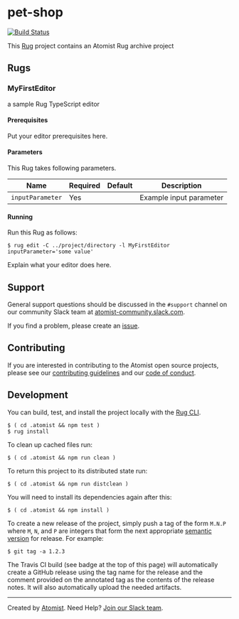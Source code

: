 # pet-shop

[![Build Status](https://travis-ci.org/atomist-contrib/pet-shop.svg?branch=master)](https://travis-ci.org/atomist-contrib/pet-shop)

[rug]: http://docs.atomist.com/

This [Rug][rug] project contains an Atomist Rug archive project

## Rugs

### MyFirstEditor

a sample Rug TypeScript editor

#### Prerequisites

Put your editor prerequisites here.

#### Parameters

This Rug takes following parameters.

Name | Required | Default | Description
-----|----------|---------|------------
`inputParameter` | Yes | | Example input parameter

#### Running

Run this Rug as follows:

```
$ rug edit -C ../project/directory -l MyFirstEditor inputParameter='some value'
```

Explain what your editor does here.

## Support

General support questions should be discussed in the `#support`
channel on our community Slack team
at [atomist-community.slack.com][slack].

If you find a problem, please create an [issue][].

[issue]: https://github.com/atomist-contrib/pet-shop/issues

## Contributing

If you are interested in contributing to the Atomist open source
projects, please see our [contributing guidelines][contrib] and
our [code of conduct][code].

[contrib]: https://github.com/atomist-contrib/welcome/blob/master/CONTRIBUTING.md
[code]: https://github.com/atomist-contrib/welcome/blob/master/CODE_OF_CONDUCT.md

## Development

You can build, test, and install the project locally with
the [Rug CLI][cli].

[cli]: https://github.com/atomist/rug-cli

```
$ ( cd .atomist && npm test )
$ rug install
```

To clean up cached files run:

```
$ ( cd .atomist && npm run clean )
```

To return this project to its distributed state run:

```
$ ( cd .atomist && npm run distclean )
```

You will need to install its dependencies again after this:

```
$ ( cd .atomist && npm install )
```

To create a new release of the project, simply push a tag of the form
`M.N.P` where `M`, `N`, and `P` are integers that form the next
appropriate [semantic version][semver] for release.  For example:

[semver]: http://semver.org

```
$ git tag -a 1.2.3
```

The Travis CI build (see badge at the top of this page) will
automatically create a GitHub release using the tag name for the
release and the comment provided on the annotated tag as the contents
of the release notes.  It will also automatically upload the needed
artifacts.

---

Created by [Atomist][atomist].
Need Help?  [Join our Slack team][slack].

[atomist]: https://www.atomist.com/
[slack]: https://join.atomist.com/

